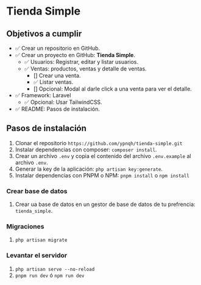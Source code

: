 # Tienda Simple
## Objetivos a cumplir
- ✅ Crear un repositorio en GitHub.
- ✅ Crear un proyecto en GitHub: **Tienda Simple**.
  - ✅ Usuarios: Registrar, editar y listar usuarios.
  - ✅ Ventas: productos, ventas y detalle de ventas.
    - [] Crear una venta.
    - ✅ Listar ventas.
    - [] Opcional: Modal al darle click a una venta para ver el detalle.
- ✅ Framework: Laravel
  - ✅ Opcional: Usar TailwindCSS.
- ✅ README: Pasos de instalación.


## Pasos de instalación
1. Clonar el repositorio `https://github.com/ypnqh/tienda-simple.git`
2. Instalar dependencias con composer: `composer install`.
3. Crear un archivo `.env` y copia el contenido del archivo `.env.example` al archivo `.env`.
4. Generar la key de la aplicación: `php artisan key:generate`.
5. Instalar dependencias con PNPM o NPM: `pnpm install` o `npm install` 
### Crear base de datos
1. Crear ua base de datos en un gestor de base de datos de tu prefrencia: `tienda_simple`.
### Migraciones
1. `php artisan migrate`
### Levantar el servidor
1. `php artisan serve --no-reload`
2. `pnpm run dev` ó `npm run dev`
